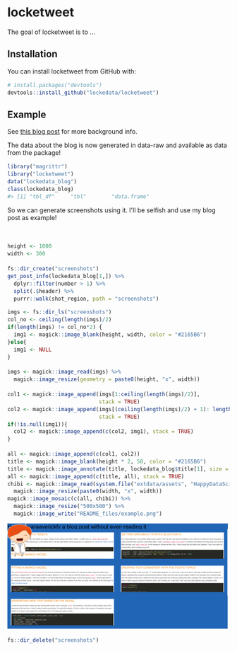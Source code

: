 
<!-- README.md is generated from README.Rmd. Please edit that file -->
locketweet
==========

The goal of locketweet is to ...

Installation
------------

You can install locketweet from GitHub with:

``` r
# install.packages("devtools")
devtools::install_github("lockedata/locketweet")
```

Example
-------

See [this blog post](https://itsalocke.com/blog/how-to-maraaverickfy-a-blog-post-without-even-reading-it/) for more background info.

The data about the blog is now generated in data-raw and available as data from the package!

``` r
library("magrittr")
library("locketweet")
data("lockedata_blog")
class(lockedata_blog)
#> [1] "tbl_df"     "tbl"        "data.frame"
```

So we can generate screenshots using it. I'll be selfish and use my blog post as example!

``` r


height <- 1000
width <- 300

fs::dir_create("screenshots")
get_post_info(lockedata_blog[1,]) %>%
  dplyr::filter(number > 1) %>%
  split(.$header) %>%
  purrr::walk(shot_region, path = "screenshots")  
```

``` r
imgs <- fs::dir_ls("screenshots")
col_no <- ceiling(length(imgs)/2)
if(length(imgs) != col_no*2) {
  img1 <- magick::image_blank(height, width, color = "#2165B6") 
}else{
  img1 <- NULL
}

imgs <- magick::image_read(imgs) %>%
  magick::image_resize(geometry = paste0(height, "x", width))

col1 <- magick::image_append(imgs[1:ceiling(length(imgs)/2)],
                             stack = TRUE)
col2 <- magick::image_append(imgs[(ceiling(length(imgs)/2) + 1): length(imgs)],
                             stack = TRUE)
if(!is.null(img1)){
  col2 <- magick::image_append(c(col2, img1), stack = TRUE)
}

all <- magick::image_append(c(col1, col2))
title <- magick::image_blank(height * 2, 50, color = "#2165B6")
title <- magick::image_annotate(title, lockedata_blog$title[1], size = 50)
all <- magick::image_append(c(title, all), stack = TRUE)
chibi <- magick::image_read(system.file("extdata/assets", "HappyDataScienceSteffy_preview.png", package = "locketweet")) %>%
  magick::image_resize(paste0(width, "x", width))
magick::image_mosaic(c(all, chibi)) %>%
  magick::image_resize("500x500") %>%
  magick::image_write("README_files/example.png")
```

![](README_files/example.png)

``` r
fs::dir_delete("screenshots")
```
